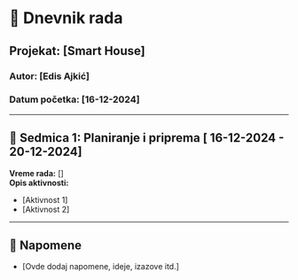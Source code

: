 # 📘 Dnevnik rada

## Projekat: [Smart House]
### Autor: [Edis Ajkić]
### Datum početka: [16-12-2024]

---

## 📅 Sedmica 1: Planiranje i priprema [ 16-12-2024 - 20-12-2024]

**Vreme rada:** []  
**Opis aktivnosti:**  
- [Aktivnost 1]
- [Aktivnost 2]

---

## 📝 Napomene

- [Ovde dodaj napomene, ideje, izazove itd.]
